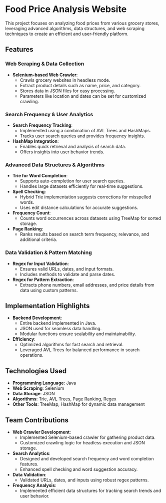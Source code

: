 # Food Price Analysis Website

This project focuses on analyzing food prices from various grocery stores, leveraging advanced algorithms, data structures, and web scraping techniques to create an efficient and user-friendly platform.

## Features

### Web Scraping & Data Collection
- **Selenium-based Web Crawler**:
  - Crawls grocery websites in headless mode.
  - Extract product details such as name, price, and category.
  - Stores data in JSON files for easy processing.
  - Parameters like location and dates can be set for customized crawling.

### Search Frequency & User Analytics
- **Search Frequency Tracking**:
  - Implemented using a combination of AVL Trees and HashMaps.
  - Tracks user search queries and provides frequency insights.
- **HashMap Integration**:
  - Enables quick retrieval and analysis of search data.
  - Offers insights into user behavior trends.

### Advanced Data Structures & Algorithms
- **Trie for Word Completion**:
  - Supports auto-completion for user search queries.
  - Handles large datasets efficiently for real-time suggestions.
- **Spell Checking**:
  - Hybrid Trie implementation suggests corrections for misspelled words.
  - Uses edit distance calculations for accurate suggestions.
- **Frequency Count**:
  - Counts word occurrences across datasets using TreeMap for sorted storage.
- **Page Ranking**:
  - Ranks results based on search term frequency, relevance, and additional criteria.

### Data Validation & Pattern Matching
- **Regex for Input Validation**:
  - Ensures valid URLs, dates, and input formats.
  - Includes methods to validate and parse dates.
- **Regex for Pattern Extraction**:
  - Extracts phone numbers, email addresses, and price details from data using custom patterns.

## Implementation Highlights
- **Backend Development**:
  - Entire backend implemented in Java.
  - JSON used for seamless data handling.
  - Modular functions ensure scalability and maintainability.
- **Efficiency**:
  - Optimized algorithms for fast search and retrieval.
  - Leveraged AVL Trees for balanced performance in search operations.

## Technologies Used
- **Programming Language**: Java
- **Web Scraping**: Selenium
- **Data Storage**: JSON
- **Algorithms**: Trie, AVL Trees, Page Ranking, Regex
- **Other Tools**: TreeMap, HashMap for dynamic data management

## Team Contributions
- **Web Crawler Development**:
  - Implemented Selenium-based crawler for gathering product data.
  - Customized crawling logic for headless execution and JSON storage.
- **Search Analytics**:
  - Designed and developed search frequency and word completion features.
  - Enhanced spell checking and word suggestion accuracy.
- **Data Validation**:
  - Validated URLs, dates, and inputs using robust regex patterns.
- **Frequency Analysis**:
  - Implemented efficient data structures for tracking search trends and user behavior.
